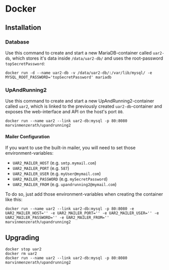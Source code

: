 # Docker

## Installation

### Database
Use this command to create and start a new MariaDB-container called `uar2-db`, which stores it's data inside `/data/uar2-db/` and uses the root-password `topSecretPassword`:
```
docker run -d --name uar2-db -v /data/uar2-db/:/var/lib/mysql/ -e MYSQL_ROOT_PASSWORD='topSecretPassword' mariadb
```

### UpAndRunning2
Use this command to create and start a new UpAndRunning2-container called `uar2`, which is linked to the previously created `uar2-db`-container and exposes the web-interface and API on the host's port `80`.
```
docker run --name uar2 --link uar2-db:mysql -p 80:8080 marvinmenzerath/upandrunning2
```

#### Mailer Configuration
If you want to use the built-in mailer, you will need to set those environment-variables:
* `UAR2_MAILER_HOST` (e.g. `smtp.mymail.com`)
* `UAR2_MAILER_PORT` (e.g. `587`)
* `UAR2_MAILER_USER` (e.g. `myUser@mymail.com`)
* `UAR2_MAILER_PASSWORD` (e.g. `mySecretPassword`)
* `UAR2_MAILER_FROM` (e.g. `upandrunning2@mymail.com`)

To do so, just add those environment-variables when creating the container like this:
```
docker run --name uar2 --link uar2-db:mysql -p 80:8080 -e UAR2_MAILER_HOST='' -e UAR2_MAILER_PORT='' -e UAR2_MAILER_USER='' -e UAR2_MAILER_PASSWORD='' -e UAR2_MAILER_FROM='' marvinmenzerath/upandrunning2
```

## Upgrading
```
docker stop uar2
docker rm uar2
docker run --name uar2 --link uar2-db:mysql -p 80:8080 marvinmenzerath/upandrunning2
```